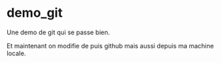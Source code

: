 # demo_git
Une demo de git qui se passe bien.

Et maintenant on modifie de puis github
mais aussi depuis ma machine locale.